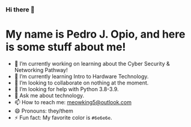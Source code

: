 ### Hi there 👋
# My name is Pedro J. Opio, and here is some stuff about me!
- 🔭 I’m currently working on learning about the Cyber Security & Networking Pathway!
- 🌱 I’m currently learning Intro to Hardware Technology.
- 👯 I’m looking to collaborate on nothing at the moment.
- 🤔 I’m looking for help with Python 3.8-3.9.
- 💬 Ask me about technology.
- 📫 How to reach me: meowking5@outlook.com
- 😄 Pronouns: they/them
- ⚡ Fun fact: My favorite color is `#6e6e6e`.


